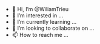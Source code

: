 - 👋 Hi, I’m @WiliamTrieu
- 👀 I’m interested in ...
- 🌱 I’m currently learning ...
- 💞️ I’m looking to collaborate on ...
- 📫 How to reach me ...

<!---
WiliamTrieu/WiliamTrieu is a ✨ special ✨ repository because its `README.md` (this file) appears on your GitHub profile.
You can click the Preview link to take a look at your changes.
--->
